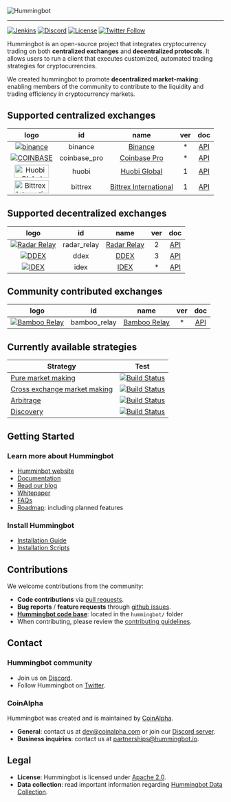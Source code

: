 ![Hummingbot](https://i.ibb.co/X5zNkKw/blacklogo-with-text.png)

----
[![Jenkins](https://jenkins-hb.coinalpha.com/buildStatus/icon?job=hb-test_branch&subject=jenkins:stable)](https://jenkins-hb.coinalpha.com/job/hb-test_branch)
[![Discord](https://img.shields.io/discord/530578568154054663.svg?color=768AD4&label=discord&logo=https%3A%2F%2Fdiscordapp.com%2Fassets%2F8c9701b98ad4372b58f13fd9f65f966e.svg)](https://discord.hummingbot.io/)
[![License](https://img.shields.io/badge/License-Apache%202.0-informational.svg)](https://github.com/CoinAlpha/hummingbot/blob/master/LICENSE)
[![Twitter Follow](https://img.shields.io/twitter/follow/hummingbot_io.svg?style=social&label=hummingbot)](https://twitter.com/hummingbot_io)

Hummingbot is an open-source project that integrates cryptocurrency trading on both **centralized exchanges** and **decentralized protocols**. It allows users to run a client that executes customized, automated trading strategies for cryptocurrencies.

We created hummingbot to promote **decentralized market-making**: enabling members of the community to contribute to the liquidity and trading efficiency in cryptocurrency markets.

## Supported centralized exchanges

| logo | id | name | ver | doc|
|:---:|:---:|:---:|:---:|:---:|
| [![binance](https://i.ibb.co/m0YDQLd/Screen-Shot-2019-03-14-at-10-53-42-AM.png)](https://www.binance.com/?ref=10205187) | binance | [Binance](https://www.binance.com/) | * | [API](https://github.com/binance-exchange/binance-official-api-docs/blob/master/rest-api.md) | [![Build Status](https://jenkins-hb.coinalpha.com/buildStatus/icon?job=hb_test-exchange_binance&subject=test)](https://jenkins-hb.coinalpha.com/job/hb_test-exchange_binance/) |
| [![COINBASE](https://i.ibb.co/h9JdGDW/cbp.jpg)](https://pro.coinbase.com/) | coinbase_pro | [Coinbase Pro](https://pro.coinbase.com/) | * | [API](https://docs.pro.coinbase.com/) | [![Build Status](https://jenkins-hb.coinalpha.com/buildStatus/icon?job=hb_test-exchange_coinbase&subject=test)](https://jenkins-hb.coinalpha.com/job/hb_test-exchange_coinbase/) |
|<img src="https://www.usenix.org/sites/default/files/sponsor_images/huobi_600x240.png" alt="Huobi Global" width="80" height="30" />| huobi | [Huobi Global](https://www.hbg.com) | 1 | [API](https://huobiapi.github.io/docs/spot/v1/en/) | [![Build Status](https://jenkins-hb.coinalpha.com/buildStatus/icon?job=hb_test-exchange_huobi&subject=test)](https://jenkins-hb.coinalpha.com/job/hb_test-exchange_huobi/) |
|<img src="https://www.trustnodes.com/wp-content/uploads/2019/06/bittrex-1175x500.png" alt="Bittrex International" width="80" height="30" />| bittrex | [Bittrex International](https://international.bittrex.com/) | 1 | [API](https://bittrex.github.io/api/v1-1) |

## Supported decentralized exchanges

| logo | id | name | ver | doc|
|:---:|:---:|:---:|:---:|:---:|
| [![Radar Relay](https://i.ibb.co/7RW75mf/Screen-Shot-2019-03-14-at-10-47-07-AM.png)](https://radarrelay.com/) | radar_relay | [Radar Relay](https://radarrelay.com/) | 2 | [API](https://developers.radarrelay.com/api/trade-api) | [![Build Status](https://jenkins-hb.coinalpha.com/buildStatus/icon?job=hb_test-exchange_radar_relay&subject=test)](https://jenkins-hb.coinalpha.com/job/hb_test-exchange_radar_relay/) |
| [![DDEX](https://i.ibb.co/Lrpps2G/Screen-Shot-2019-03-14-at-10-39-23-AM.png)](https://ddex.io/) | ddex | [DDEX](https://ddex.io/) | 3 | [API](https://docs.ddex.io/) | [![Build Status](https://jenkins-hb.coinalpha.com/buildStatus/icon?job=hb_test-exchange_ddex&subject=test)](https://jenkins-hb.coinalpha.com/job/hb_test-exchange_ddex/) |
| [![IDEX](https://i.ibb.co/k97fzrg/idex.png)](https://idex.market/) | idex | [IDEX](https://idex.market/) | * | [API](https://docs.idex.market/) | |

## Community contributed exchanges

| logo | id | name | ver | doc|
|:---:|:---:|:---:|:---:|:---:|
| [![Bamboo Relay](https://i.ibb.co/1sPt940/Screen-Shot-2019-06-06-at-17-50-04.png)](https://bamboorelay.com/) | bamboo_relay | [Bamboo Relay](https://bamboorelay.com/) | * | [API](https://sra.bamboorelay.com/) |

## Currently available strategies

| Strategy | Test |
|--|--|
| [Pure market making](https://docs.hummingbot.io/strategies/pure-market-making/) | [![Build Status](https://jenkins-hb.coinalpha.com/buildStatus/icon?job=hb_test-strategy_pure-mm&subject=test)](https://jenkins-hb.coinalpha.com/job/hb_test-strategy_pure-mm/) |
| [Cross exchange market making](https://docs.hummingbot.io/strategies/cross-exchange-market-making/) | [![Build Status](https://jenkins-hb.coinalpha.com/buildStatus/icon?job=hb_test-strategy_xemm&subject=test)](https://jenkins-hb.coinalpha.com/job/hb_test-strategy_xemm/) |
| [Arbitrage](https://docs.hummingbot.io/strategies/arbitrage/) | [![Build Status](https://jenkins-hb.coinalpha.com/buildStatus/icon?job=hb_test-strategy_arbitrage&subject=test)](https://jenkins-hb.coinalpha.com/job/hb_test-strategy_arbitrage/) |
| [Discovery](https://docs.hummingbot.io/strategies/discovery/) | [![Build Status](https://jenkins-hb.coinalpha.com/buildStatus/icon?job=hb_test-strategy_discovery&subject=test)](https://jenkins-hb.coinalpha.com/job/hb_test-strategy_discovery/) |

## Getting Started

### Learn more about Hummingbot

- [Humminbot website](https://hummingbot.io)
- [Documentation](https://docs.hummingbot.io)
- [Read our blog](https://www.hummingbot.io/blog)
- [Whitepaper](https://hummingbot.io/whitepaper.pdf)
- [FAQs](https://docs.hummingbot.io/faq/)
- [Roadmap](https://docs.hummingbot.io/roadmap/): including planned features

### Install Hummingbot

- [Installation Guide](https://docs.hummingbot.io/installation/)
- [Installation Scripts](./installation/)

## Contributions

We welcome contributions from the community:
- **Code contributions** via [pull requests](./pulls).
- **Bug reports** / **feature requests** through [github issues](./issues).
- [**Hummingbot code base**](./hummingbot): located in the `hummingbot/` folder
- When contributing, please review the [contributing guidelines](CONTRIBUTING.md).

## Contact

### Hummingbot community
- Join us on [Discord](https://discord.coinalpha.com).
- Follow Hummingbot on [Twitter](https://twitter.com/hummingbot_io).

### CoinAlpha

Hummingbot was created and is maintained by [CoinAlpha](https://www.coinalpha.com).

- **General**: contact us at [dev@coinalpha.com](mailto:dev@coinalpha.com) or join our [Discord server](https://discord.coinalpha.com).
- **Business inquiries**: contact us at [partnerships@hummingbot.io](mailto:partnerships@hummingbot.io).

## Legal

- **License**: Hummingbot is licensed under [Apache 2.0](./LICENSE).
- **Data collection**: read important information regarding [Hummingbot Data Collection](DATA_COLLECTION.md).
